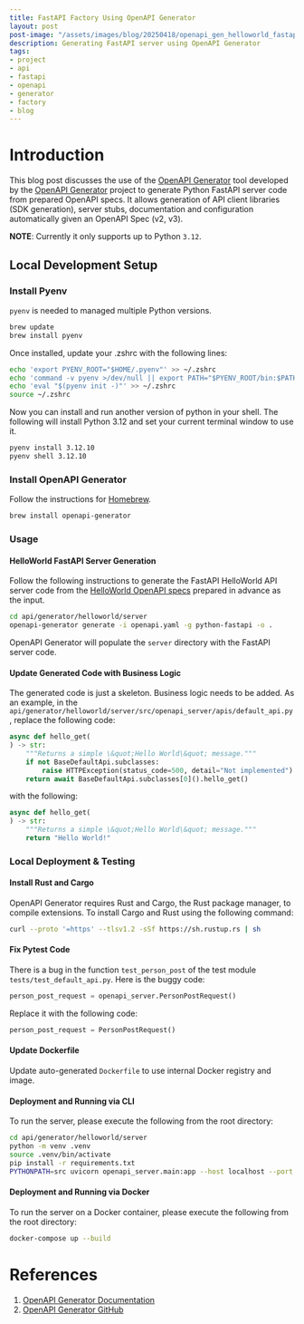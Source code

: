 ```yaml
---
title: FastAPI Factory Using OpenAPI Generator
layout: post
post-image: "/assets/images/blog/20250418/openapi_gen_helloworld_fastapi.png"
description: Generating FastAPI server using OpenAPI Generator
tags:
- project
- api
- fastapi
- openapi
- generator
- factory
- blog
---
```


# Introduction

This blog post discusses the use of the [OpenAPI Generator](https://github.com/OpenAPITools/openapi-generator) tool developed by the [OpenAPI Generator](https://openapi-generator.tech/) project to generate Python FastAPI server code from prepared OpenAPI specs. It  allows generation of API client libraries (SDK generation), server stubs, documentation and configuration automatically given an OpenAPI Spec (v2, v3).

**NOTE**: Currently it only supports up to Python `3.12`.

## Local Development Setup

### Install Pyenv

`pyenv` is needed to managed multiple Python versions.

```bash
brew update
brew install pyenv
```

Once installed, update your .zshrc with the following lines:

```bash
echo 'export PYENV_ROOT="$HOME/.pyenv"' >> ~/.zshrc
echo 'command -v pyenv >/dev/null || export PATH="$PYENV_ROOT/bin:$PATH"' >> ~/.zshrc
echo 'eval "$(pyenv init -)"' >> ~/.zshrc
source ~/.zshrc
```

Now you can install and run another version of python in your shell. The following will install Python 3.12 and set your current terminal window to use it.

```bash
pyenv install 3.12.10
pyenv shell 3.12.10
```

### Install OpenAPI Generator

Follow the instructions for [Homebrew](https://github.com/OpenAPITools/openapi-generator?tab=readme-ov-file#15---homebrew).

```bash
brew install openapi-generator
```

### Usage

#### HelloWorld FastAPI Server Generation

Follow the following instructions to generate the FastAPI HelloWorld API server code from the [HelloWorld OpenAPI specs](/assets/yaml/openapi.yaml) prepared in advance as the input.

```bash
cd api/generator/helloworld/server
openapi-generator generate -i openapi.yaml -g python-fastapi -o .
```

OpenAPI Generator will populate the `server` directory with the FastAPI server code.

#### Update Generated Code with Business Logic

The generated code is just a skeleton. Business logic needs to be added. As an example, in the `api/generator/helloworld/server/src/openapi_server/apis/default_api.py`, replace the following code:

```python
async def hello_get(
) -> str:
    """Returns a simple \&quot;Hello World\&quot; message."""
    if not BaseDefaultApi.subclasses:
        raise HTTPException(status_code=500, detail="Not implemented")
    return await BaseDefaultApi.subclasses[0]().hello_get()
```

with the following:

```python
async def hello_get(
) -> str:
    """Returns a simple \&quot;Hello World\&quot; message."""
    return "Hello World!"
```

### Local Deployment & Testing

#### Install Rust and Cargo

OpenAPI Generator requires Rust and Cargo, the Rust package manager, to compile extensions. To install Cargo and Rust using the following command:

```bash
curl --proto '=https' --tlsv1.2 -sSf https://sh.rustup.rs | sh
```

#### Fix Pytest Code

There is a bug in the function `test_person_post` of the test module `tests/test_default_api.py`. Here is the buggy code:

```python
person_post_request = openapi_server.PersonPostRequest()
```

Replace it with the following code:

```python
person_post_request = PersonPostRequest()
```

#### Update Dockerfile

Update auto-generated `Dockerfile` to use internal Docker registry and image.

#### Deployment and Running via CLI

To run the server, please execute the following from the root directory:

```bash
cd api/generator/helloworld/server
python -m venv .venv
source .venv/bin/activate
pip install -r requirements.txt
PYTHONPATH=src uvicorn openapi_server.main:app --host localhost --port 8080
```

#### Deployment and Running via Docker

To run the server on a Docker container, please execute the following from the root directory:

```bash
docker-compose up --build
```

# References
1. [OpenAPI Generator Documentation](https://openapi-generator.tech/)
2. [OpenAPI Generator GitHub](https://github.com/OpenAPITools/openapi-generator)
